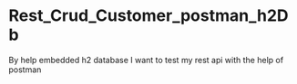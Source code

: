 # Rest_Crud_Customer_postman_h2Db
By help embedded h2 database I want to test my rest api with the help of postman
